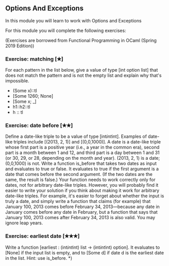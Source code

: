 ## Options And Exceptions 

In this module you will learn to work with Options and Exceptions 

For this module you will complete the following exercises:

(Exercises are borrowed from Functional Programming in OCaml (Spring 2019 Edition))

### Exercise: matching [✭]

For each pattern in the list below, give a value of type [int option list] that does not match the pattern and is not the empty list and explain why that's impossible.

- (Some x)::tl
- [Some 1260; None]
- [Some x; _] 
- h1::h2::tl
- h :: tl 

### Exercise: date before [✭✭]

Define a date-like triple to be a value of type [int*int*int]. Examples of date-like triples include [(2013, 2, 1)] and [(0,0,1000)]. A date is a date-like triple whose first part is a positive year (i.e., a year in the common era), second part is a month between 1 and 12, and third part is a day between 1 and 31 (or 30, 29, or 28, depending on the month and year). (2013, 2, 1) is a date; (0,0,1000) is not. Write a function is_before that takes two dates as input and evaluates to true or false. It evaluates to true if the first argument is a date that comes before the second argument. (If the two dates are the same, the result is false.) Your function needs to work correctly only for dates, not for arbitrary date-like triples. However, you will probably find it easier to write your solution if you think about making it work for arbitrary date-like triples. For example, it's easier to forget about whether the input is truly a date, and simply write a function that claims (for example) that January 100, 2013 comes before February 34, 2013—because any date in January comes before any date in February, but a function that says that January 100, 2013 comes after February 34, 2013 is also valid. You may ignore leap years.

### Exercise: earliest date [✭✭✭] 

Write a function [earliest : (int*int*int) list -> (int*int*int) option]. It evaluates to [None] if the input list is empty, and to [Some d] if date d is the earliest date in the list. Hint: use is_before. *)
  